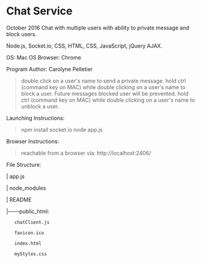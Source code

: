 # Chat Service 
October 2016
Chat with multiple users with ability to private message and block users.

Node.js, Socket.io, CSS, HTML, CSS, JavaScript, jQuery AJAX.

OS: Mac OS
Browser: Chrome

Program Author: Carolyne Pelletier
> double click on a user's name to send a private message.
> hold ctrl (command key on MAC) while double clicking on a user's name to block a user.
Future messages blocked user will be prevented. 
> hold ctrl (command key on MAC) while double clicking on a user's name to unblock a user.


Launching Instructions:
> npm install socket.io
> node app.js

Browser Instructions:
> reachable from a browser via: http://localhost:2406/


File Structure:

|   app.js

|   node_modules

|   README

|───public_html:

       chatClient.js

       favicon.ico

       index.html

       myStyles.css
